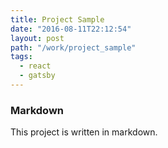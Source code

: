 ```yaml
---
title: Project Sample
date: "2016-08-11T22:12:54"
layout: post
path: "/work/project_sample"
tags:
  - react
  - gatsby
---
```


### Markdown

This project is written in markdown.
